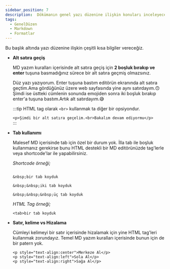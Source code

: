 ```yaml
---
sidebar_position: 7
description:  Dökümanın genel yazı düzenine ilişkin konuları inceleyeceğiz
tags:
  - GenelDüzen
  - Markdown
  - Formatlar
---
```

Bu başlık altında yazı düzenine ilişkin çeşitli kısa bilgiler vereceğiz.

* **Alt satıra geçiş** 

  MD yazım kuralları içerisinde alt satıra geçiş için **2 boşluk bırakıp ve enter** tuşuna basmadığınız sürece bir alt satıra geçmiş olmazsınız.  

  Düz yazı yazıyorum.
  Enter tuşuna bastım editörün ekranında alt satıra geçtim.Ama gördüğünüz üzere web sayfasında yine aynı satırdayım.🙃  
  Şimdi ise üstteki cümlenin sonunda emojiden sonra iki boşluk bırakıp enter'a tuşuna bastım.Artık alt satırdayım.😅

  :::tip 
  HTML tag olarak ```<br>``` kullanmak ta diğer bir opsiyondur.

  ```<p>Şimdi bir alt satıra geçelim.<br>Bakalım devam ediyormu</p>```   
  :::

* **Tab kullanımı**  

  Malesef MD içerisinde tab için özel bir durum yok.  İlla tab ile boşluk kullanmanız gerekirse bunu HTML destekli bir MD editörünüzde tag'lerle veya shortcode'lar ile yapabilirsiniz.  
  
  _Shortcode örneği;_

  ```

  &nbsp;bir tab koyduk  

  &nbsp;&nbsp;iki tab koyduk  

  &nbsp;&nbsp;&nbsp;üç tab koyduk  

  ```

  _HTML Tag örneği;_  

  ````
  <tab>bir tab koyduk
  `````  
* **Satır, kelime vs Hizalama**  

  Cümleyi kelimeyi bir satır içerisinde hizalamak için yine HTML tag'leri kullanmak zorundayız.  Temel MD yazım kuralları içerisinde bunun için de bir patern yok.  
  ```
  <p style="text-align:center">Merkeze Al</p>
  <p style="text-align:left">Sola Al</p>
  <p style="text-align:right">Sağa Al</p>  
  ```  






